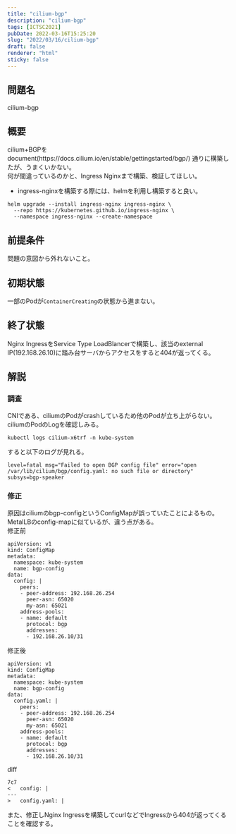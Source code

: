 ```yaml
---
title: "cilium-bgp"
description: "cilium-bgp"
tags: [ICTSC2021]
pubDate: 2022-03-16T15:25:20
slug: "2022/03/16/cilium-bgp"
draft: false
renderer: "html"
sticky: false
---
```



<h2>問題名</h2>



<p>cilium-bgp</p>



<h2>概要</h2>



<p>cilium+BGPをdocument(https://docs.cilium.io/en/stable/gettingstarted/bgp/) 通りに構築したが、うまくいかない。<br>
何が間違っているのかと、Ingress Nginxまで構築、検証してほしい。</p>



<ul><li>ingress-nginxを構築する際には、helmを利用し構築すると良い。</li></ul>


<div class="wp-block-syntaxhighlighter-code "><pre><code>helm upgrade --install ingress-nginx ingress-nginx \
  --repo https://kubernetes.github.io/ingress-nginx \
  --namespace ingress-nginx --create-namespace</code></pre></div>


<h2>前提条件</h2>



<p>問題の意図から外れないこと。</p>



<h2>初期状態</h2>



<p>一部のPodが<code>ContainerCreating</code>の状態から進まない。</p>



<h2>終了状態</h2>



<p>Nginx IngressをService Type LoadBlancerで構築し、該当のexternal IP(192.168.26.10)に踏み台サーバからアクセスをすると404が返ってくる。</p>



<h2>解説</h2>



<h3>調査</h3>



<p>CNIである、ciliumのPodがcrashしているため他のPodが立ち上がらない。<br>
ciliumのPodのLogを確認しみる。</p>


<div class="wp-block-syntaxhighlighter-code "><pre><code>kubectl logs cilium-x6trf -n kube-system</code></pre></div>


<p>すると以下のログが見れる。</p>


<div class="wp-block-syntaxhighlighter-code "><pre><code>level=fatal msg=&quot;Failed to open BGP config file&quot; error=&quot;open /var/lib/cilium/bgp/config.yaml: no such file or directory&quot; subsys=bgp-speaker</code></pre></div>


<h3>修正</h3>



<p>原因はciliumのbgp-configというConfigMapが誤っていたことによるもの。<br>
MetalLBのconfig-mapに似ているが、違う点がある。<br>
修正前</p>


<div class="wp-block-syntaxhighlighter-code "><pre><code>apiVersion: v1
kind: ConfigMap
metadata:
  namespace: kube-system
  name: bgp-config
data:
  config: |
    peers:
    - peer-address: 192.168.26.254
      peer-asn: 65020
      my-asn: 65021
    address-pools:
    - name: default
      protocol: bgp
      addresses:
      - 192.168.26.10/31</code></pre></div>


<p>修正後</p>


<div class="wp-block-syntaxhighlighter-code "><pre><code>apiVersion: v1
kind: ConfigMap
metadata:
  namespace: kube-system
  name: bgp-config
data:
  config.yaml: |
    peers:
    - peer-address: 192.168.26.254
      peer-asn: 65020
      my-asn: 65021
    address-pools:
    - name: default
      protocol: bgp
      addresses:
      - 192.168.26.10/31</code></pre></div>


<p>diff</p>


<div class="wp-block-syntaxhighlighter-code "><pre><code>7c7
&lt;   config: |
---
&gt;   config.yaml: |</code></pre></div>


<p>また、修正しNginx Ingressを構築してcurlなどでIngressから404が返ってくることを確認する。</p>
